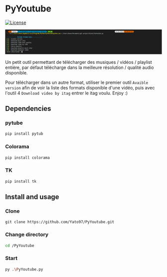 # PyYoutube
<a href="#license"><img src="https://img.shields.io/badge/License-MIT-green" alt="License"></a>


![](res/menu.png)

Un petit outil permettant de télécharger des musiques / vidéos / playlist entière, par défaut télécharge dans la meilleure résolution / qualité audio disponible.

Pour télécharger dans un autre format, utiliser le premier outil `Avaible version` afin de voir la liste des formats disponible d'une vidéo, puis avec l'outil 4 `Download video by itag` entrer le itag voulu. Enjoy :)
## Dependencies 

### pytube
```bash
pip install pytub
```
### Colorama
```bash
pip install colorama
```

### TK
```bash
pip install tk
```

## Install and usage

### Clone
```git
git clone https://github.com/Yato97/PyYoutube.git
```

### Change directory
```bash
cd /PyYoutube
```

### Start 
```bash
py .\PyYoutube.py
```
